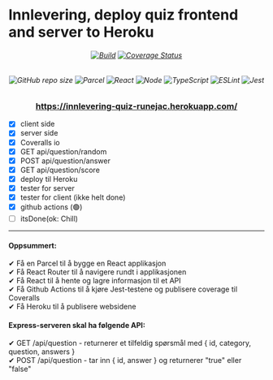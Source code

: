 # Innlevering, deploy quiz frontend and server to Heroku
<h6 align="center">

[![Build](https://github.com/kristiania-pg6301-2022/pg6301-innlevering-runejac/actions/workflows/test.yml/badge.svg)](https://github.com/kristiania-pg6301-2022/pg6301-innlevering-runejac/actions/workflows/test.yml)
[![Coverage Status](https://coveralls.io/repos/github/kristiania-pg6301-2022/pg6301-innlevering-runejac/badge.svg?branch=main)](https://coveralls.io/github/kristiania-pg6301-2022/pg6301-innlevering-runejac?branch=main)

</h6>


<h6 align="center">

![GitHub repo size](https://img.shields.io/github/repo-size/runejac/web-api-own-account-innlevering-runejac)
![Parcel](https://badges.aleen42.com/src/parcel.svg)
![React](https://badges.aleen42.com/src/react.svg)
![Node](https://badges.aleen42.com/src/node.svg)
![TypeScript](https://badges.aleen42.com/src/typescript.svg)
![ESLint](https://badges.aleen42.com/src/eslint.svg)
![Jest](https://badges.aleen42.com/src/jest_1.svg)

</h6>

<h3 align="center">

https://innlevering-quiz-runejac.herokuapp.com/

</h3>

* [x] client side
* [x] server side
* [x] Coveralls io
* [x] GET api/question/random
* [x] POST api/question/answer
* [x] GET api/question/score
* [x] deploy til Heroku
* [x] tester for server
* [x] tester for client (ikke helt done)
* [x] github actions (🟢)
* [ ] itsDone(ok: Chill)

---

#### Oppsummert:
✔ Få en Parcel til å bygge en React applikasjon <br/>
✔ Få React Router til å navigere rundt i applikasjonen <br/>
✔ Få React til å hente og lagre informasjon til et API <br/>
✔ Få Github Actions til å kjøre Jest-testene og publisere coverage til Coveralls <br/>
✔ Få Heroku til å publisere websidene <br/>

#### Express-serveren skal ha følgende API:
✔ GET /api/question - returnerer et tilfeldig spørsmål med { id, category, 
question, answers } <br/>
✔ POST /api/question - tar inn { id, answer } og returnerer "true" eller "false"
